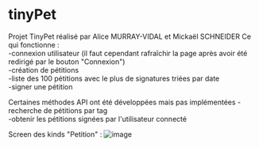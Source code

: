 # tinyPet
Projet TinyPet réalisé par Alice MURRAY-VIDAL et Mickaël SCHNEIDER
Ce qui fonctionne :  
-connexion utilisateur (il faut cependant rafraîchir la page après avoir été redirigé par le bouton "Connexion")  
-création de pétitions  
-liste des 100 pétitions avec le plus de signatures triées par date  
-signer une pétition  

Certaines méthodes API ont été développées mais pas implémentées
-recherche de pétitions par tag  
-obtenir les pétitions signées par l'utilisateur connecté  

Screen des kinds "Petition" :
![image](https://github.com/alicemurrvid/tinyPet/assets/74539456/58693514-a9fa-4a4f-b0b2-833c4c94d6bb)
